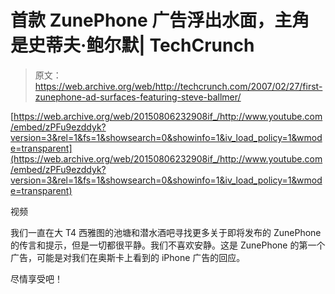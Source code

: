 # 首款 ZunePhone 广告浮出水面，主角是史蒂夫·鲍尔默| TechCrunch

> 原文：<https://web.archive.org/web/http://techcrunch.com/2007/02/27/first-zunephone-ad-surfaces-featuring-steve-ballmer/>

 [https://web.archive.org/web/20150806232908if_/http://www.youtube.com/embed/zPFu9ezddyk?version=3&rel=1&fs=1&showsearch=0&showinfo=1&iv_load_policy=1&wmode=transparent](https://web.archive.org/web/20150806232908if_/http://www.youtube.com/embed/zPFu9ezddyk?version=3&rel=1&fs=1&showsearch=0&showinfo=1&iv_load_policy=1&wmode=transparent)

视频

我们一直在大 T4 西雅图的池塘和潜水酒吧寻找更多关于即将发布的 ZunePhone 的传言和提示，但是一切都很平静。我们不喜欢安静。这是 ZunePhone 的第一个广告，可能是对我们在奥斯卡上看到的 iPhone 广告的回应。

尽情享受吧！